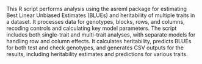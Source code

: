 This R script performs analysis using the asreml package for estimating Best Linear Unbiased Estimates (BLUEs) and heritability of multiple traits in a dataset. It processes data for genotypes, blocks, rows, and columns, recoding controls and calculating key model parameters. The script includes both single-trait and multi-trait analyses, with separate models for handling row and column effects. It calculates heritability, predicts BLUEs for both test and check genotypes, and generates CSV outputs for the results, including heritability estimates and predictions for various traits.
